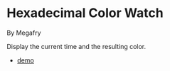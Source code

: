 # Hexadecimal Color Watch
By Megafry

Display the current time and the resulting color.
* [demo](https://megafry.github.io/hexawatch/)
